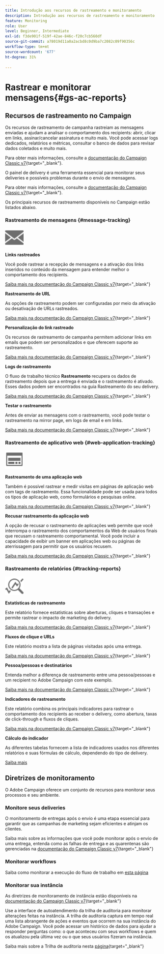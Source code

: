 ```yaml
---
title: Introdução aos recursos de rastreamento e monitoramento
description: Introdução aos recursos de rastreamento e monitoramento
feature: Monitoring
role: User
level: Beginner, Intermediate
exl-id: f3de901f-519f-42ae-846c-f20c7cb560df
source-git-commit: a78019d11a0a2acbd8c0d9ba7c2082c09f90356c
workflow-type: tm+mt
source-wordcount: '677'
ht-degree: 31%

---
```


# Rastrear e monitorar mensagens{#gs-ac-reports}

## Recursos de rastreamento no Campaign

Os recursos de rastreamento de campanha rastreiam as mensagens enviadas e ajudam a analisar o comportamento dos recipients: abrir, clicar em links, assinar/cancelar assinatura e muito mais. Você pode acessar logs dedicados, relatórios e métricas, consultar o banco de dados para revisar dados coletados e muito mais.

Para obter mais informações, consulte a [documentação do Campaign Classic v7](https://experienceleague.adobe.com/docs/campaign-classic/using/getting-started/profile-management/editing-a-profile.html#tracking-tab){target="_blank"}.

O painel de delivery é uma ferramenta essencial para monitorar seus deliveries e possíveis problemas durante o envio de mensagens.

Para obter mais informações, consulte a [documentação do Campaign Classic v7](https://experienceleague.adobe.com/docs/campaign-classic/using/sending-messages/monitoring-deliveries/delivery-dashboard.html#sending-messages){target="_blank"}.

Os principais recursos de rastreamento disponíveis no Campaign estão listados abaixo.

### Rastreamento de mensagens {#message-tracking}

<img src="assets/do-not-localize/icon-message-tracking.svg" width="60px">

**Links rastreados**

Você pode rastrear a recepção de mensagens e a ativação dos links inseridos no conteúdo da mensagem para entender melhor o comportamento dos recipients.

[Saiba mais na documentação do Campaign Classic v7](https://experienceleague.adobe.com/docs/campaign-classic/using/sending-messages/tracking-messages/how-to-configure-tracked-links.html#sending-messages){target="_blank"}

**Rastreamento de URL**

As opções de rastreamento podem ser configuradas por meio da ativação ou desativação de URLs rastreados.

[Saiba mais na documentação do Campaign Classic v7](https://experienceleague.adobe.com/docs/campaign-classic/using/sending-messages/tracking-messages/personalizing-url-tracking.html#sending-messages){target="_blank"}


**Personalização do link rastreado**

Os recursos de rastreamento de campanha permitem adicionar links em emails que podem ser personalizados e que oferecem suporte ao rastreamento.

[Saiba mais na documentação do Campaign Classic v7](https://experienceleague.adobe.com/docs/campaign-classic/using/sending-messages/tracking-messages/tracking-personalized-links/tracking-personalized-links.html#sending-messages){target="_blank"}

**Logs de rastreamento**

O fluxo de trabalho técnico **Rastreamento** recupera os dados de rastreamento depois que a entrega é enviada e o rastreamento é ativado. Esses dados podem ser encontrados na guia Rastreamento do seu delivery.

[Saiba mais na documentação do Campaign Classic v7](https://experienceleague.adobe.com/docs/campaign-classic/using/sending-messages/tracking-messages/accessing-the-tracking-logs.html#sending-messages){target="_blank"}

**Testar o rastreamento**

Antes de enviar as mensagens com o rastreamento, você pode testar o rastreamento na mirror page, em logs de email e em links.

[Saiba mais na documentação do Campaign Classic v7](https://experienceleague.adobe.com/docs/campaign-classic/using/sending-messages/tracking-messages/testing-tracking.html#sending-messages){target="_blank"}

### Rastreamento de aplicativo web {#web-application-tracking}

<img src="assets/do-not-localize/icon-web-app.svg" width="60px">

**Rastreamento de uma aplicação web**

Também é possível rastrear e medir visitas em páginas de aplicação web com tags de rastreamento. Essa funcionalidade pode ser usada para todos os tipos de aplicação web, como formulários e pesquisas online.

[Saiba mais na documentação do Campaign Classic v7](https://experienceleague.adobe.com/docs/campaign-classic/using/designing-content/web-applications/tracking-a-web-application.html#designing-content){target="_blank"}

**Recusar rastreamento da aplicação web**

A opção de recusar o rastreamento de aplicações web permite que você interrompa o rastreamento dos comportamentos da Web de usuários finais que recusam o rastreamento comportamental. Você pode incluir a capacidade de exibir um banner em aplicações web ou páginas de aterrissagem para permitir que os usuários recusem.

[Saiba mais na documentação do Campaign Classic v7](https://experienceleague.adobe.com/docs/campaign-classic/using/designing-content/web-applications/web-application-tracking-opt-out.html#designing-content){target="_blank"}

### Rastreamento de relatórios {#tracking-reports}

<img src="assets/do-not-localize/icon_monitor.svg" width="60px">

**Estatísticas de rastreamento**

Este relatório fornece estatísticas sobre aberturas, cliques e transações e permite rastrear o impacto de marketing do delivery.

[Saiba mais na documentação do Campaign Classic v7](https://experienceleague.adobe.com/docs/campaign-classic/using/sending-messages/tracking-messages/about-message-tracking.html#tracking-reports){target="_blank"}

**Fluxos de clique e URLs**

Este relatório mostra a lista de páginas visitadas após uma entrega.

[Saiba mais na documentação do Campaign Classic v7](https://experienceleague.adobe.com/docs/campaign-classic/using/reporting/reports-on-deliveries/delivery-reports.html#urls-and-click-streams){target="_blank"}

**Pessoa/pessoas e destinatários**

Entenda melhor a diferença de rastreamento entre uma pessoa/pessoas e um recipient no Adobe Campaign com este exemplo.

[Saiba mais na documentação do Campaign Classic v7](https://experienceleague.adobe.com/docs/campaign-classic/using/reporting/reports-on-deliveries/person-people-recipients.html#reporting){target="_blank"}

**Indicadores de rastreamento**

Este relatório combina os principais indicadores para rastrear o comportamento dos recipients ao receber o delivery, como abertura, taxas de click-through e fluxos de cliques.

[Saiba mais na documentação do Campaign Classic v7](https://experienceleague.adobe.com/docs/campaign-classic/using/reporting/reports-on-deliveries/delivery-reports.html#reporting){target="_blank"}

**Cálculo do indicador**

As diferentes tabelas fornecem a lista de indicadores usados nos diferentes relatórios e suas fórmulas de cálculo, dependendo do tipo de delivery.

[Saiba mais](../reporting/metrics-calculation.md)

## Diretrizes de monitoramento

O Adobe Campaign oferece um conjunto de recursos para monitorar seus processos e seu ambiente.

### Monitore seus deliveries

O monitoramento de entregas após o envio é uma etapa essencial para garantir que as campanhas de marketing sejam eficientes e atinjam os clientes.

Saiba mais sobre as informações que você pode monitorar após o envio de uma entrega, entenda como as falhas de entrega e as quarentenas são gerenciadas na [documentação do Campaign Classic v7](https://experienceleague.adobe.com/docs/campaign-classic/using/sending-messages/monitoring-deliveries/about-delivery-monitoring.html?lang=pt-BR#sending-messages){target="_blank"}

### Monitorar workflows

Saiba como monitorar a execução do fluxo de trabalho em [esta página](https://experienceleague.adobe.com/docs/campaign/automation/workflows/monitoring-workflows/monitor-workflow-execution.html)

### Monitorar sua instância

As diretrizes de monitoramento de instância estão disponíveis na [documentação do Campaign Classic v7](https://experienceleague.adobe.com/docs/campaign-classic/using/monitoring-campaign-classic/introduction/monitoring-guidelines.html#monitoring-campaign-classic){target="_blank"}

Use a interface de autoatendimento da trilha de auditoria para monitorar alterações feitas na instância. A trilha de auditoria captura em tempo real uma lista abrangente de ações e eventos que ocorrem na sua instância do Adobe Campaign. Você pode acessar um histórico de dados para ajudar a responder perguntas como: o que aconteceu com seus workflows e quem os atualizou pela última vez ou o que seus usuários fizeram na instância.

Saiba mais sobre a Trilha de auditoria nesta [página](../reporting/audit-trail.md){target="_blank"}
